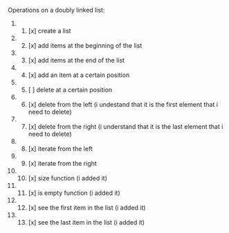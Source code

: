 Operations on a doubly linked list:
1. 1) [x] create a list
2. 2) [x] add items at the beginning of the list
3. 3) [x] add items at the end of the list
4. 4) [x] add an item at a certain position
5. 5) [ ] delete at a certain position
6. 6) [x] delete from the left (i undestand that it is the first element that i need to delete)
7. 7) [x] delete from the right (i understand that it is the last element that i need to delete)
8. 8) [x] iterate from the left
9. 9) [x] iterate from the right
10. 10) [x] size function (i added it)
11. 11) [x] is empty function (i added it)
12. 12) [x] see the first item in the list (i added it)
13. 13) [x] see the last item in the list (i added it)
